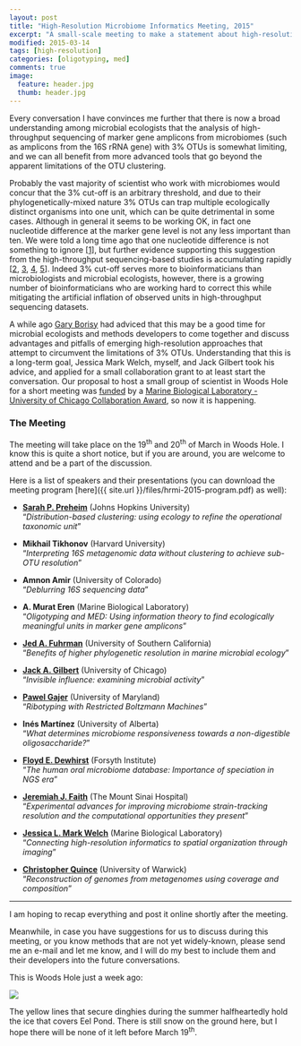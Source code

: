 ```yaml
---
layout: post
title: "High-Resolution Microbiome Informatics Meeting, 2015"
excerpt: "A small-scale meeting to make a statement about high-resolution."
modified: 2015-03-14 
tags: [high-resolution]
categories: [oligotyping, med]
comments: true
image:
  feature: header.jpg
  thumb: header.jpg
---
```


Every conversation I have convinces me further that there is now a broad understanding among microbial ecologists that the analysis of high-throughput sequencing of marker gene amplicons from microbiomes (such as amplicons from the 16S rRNA gene) with 3% OTUs is somewhat limiting, and we can all benefit from more advanced tools that go beyond the apparent limitations of the OTU clustering.

Probably the vast majority of scientist who work with microbiomes would concur that the 3% cut-off is an arbitrary threshold, and due to their phylogenetically-mixed nature 3% OTUs can trap multiple ecologically distinct organisms into one unit, which can be quite detrimental in some cases. Although in general it seems to be working OK, in fact one nucleotide difference at the marker gene level is not any less important than ten. We were told a long time ago that one nucleotide difference is not something to ignore [[1]](http://mmbr.asm.org/content/62/4/1353.full), but further evidence supporting this suggestion from the high-throughput sequencing-based studies is accumulating rapidly [[2](http://onlinelibrary.wiley.com/doi/10.1111/2041-210X.12114/full), [3](http://www.pnas.org/content/111/28/E2875.full), [4](http://www.nature.com/ismej/journal/v9/n1/full/ismej2014117a.html), [5](http://www.nature.com/ismej/journal/vaop/ncurrent/full/ismej2014195a.html)]. Indeed 3% cut-off serves more to bioinformaticians than microbiologists and microbial ecologists, however, there is a growing number of bioinformaticians who are working hard to correct this while mitigating the artificial inflation of observed units in high-throughput sequencing datasets.

A while ago [Gary Borisy](http://forsyth.org/person/scientist/gary-borisy) had adviced that this may be a good time for microbial ecologists and methods developers to come together and discuss advantages and pitfalls of emerging high-resolution approaches that attempt to circumvent the limitations of 3% OTUs. Understanding that this is a long-term goal, Jessica Mark Welch, myself, and Jack Gilbert took his advice, and applied for a small collaboration grant to at least start the conversation. Our proposal to host a small group of scientist in Woods Hole for a short meeting was [funded](http://www.mbl.edu/blog/first-recipients-of-mbl-uchicagoargonne-collaboration-award-announced/) by a [Marine Biological Laboratory - University of Chicago Collaboration Award](http://www.mbl.edu/research/mbl-uchicagoargonne-collaboration-awards/), so now it is happening.

### The Meeting

The meeting will take place on the 19<sup>th</sup> and 20<sup>th</sup> of March in Woods Hole. I know this is quite a short notice, but if you are around, you are welcome to attend and be a part of the discussion.

Here is a list of speakers and their presentations (you can download the meeting program [here]({{ site.url }}/files/hrmi-2015-program.pdf) as well):

* **[Sarah P. Preheim](http://engineering.jhu.edu/dogee/faculty/sarah-preheim/)** (Johns Hopkins University)<br />“*Distribution-based clustering: using ecology to refine the operational taxonomic unit*”
* **Mikhail Tikhonov** (Harvard University)<br />“*Interpreting 16S metagenomic data without clustering to achieve sub-OTU resolution*”* **Amnon Amir** (University of Colorado) <br />“*Deblurring 16S sequencing data*”* **A. Murat Eren** (Marine Biological Laboratory)<br />“*Oligotyping and MED: Using information theory to find ecologically meaningful units in marker gene amplicons*”

* **[Jed A. Fuhrman](http://dornsife.usc.edu/labs/fuhrmanlab)** (University of Southern California)<br /> “*Benefits of higher phylogenetic resolution in marine microbial ecology*”* **[Jack A. Gilbert](http://pondside.uchicago.edu/ecol-evol/people/gilbert.html)** (University of Chicago)<br /> “*Invisible influence: examining microbial activity*”* **[Pawel Gajer](http://medschool.umaryland.edu/facultyresearchprofile/viewprofile.aspx?id=20207)** (University of Maryland) <br />“*Ribotyping with Restricted Boltzmann Machines*”* **Inés Martínez** (University of Alberta)<br />“*What determines microbiome responsiveness towards a non-digestible oligosaccharide?*”* **[Floyd E. Dewhirst](http://forsyth.org/person/scientist/floyd-dewhirst)** (Forsyth Institute)<br />“*The human oral microbiome database: Importance of speciation in NGS era*”

* **[Jeremiah J. Faith](http://www.mountsinai.org/profiles/jeremiah-faith)** (The Mount Sinai Hospital)<br />“*Experimental advances for improving microbiome strain-tracking resolution and the computational opportunities they present*”* **[Jessica L. Mark Welch](http://www.mbl.edu/jbpc/staff/markwelchj/)** (Marine Biological Laboratory)<br />“*Connecting high-resolution informatics to spatial organization through imaging*”* **[Christopher Quince](http://search.warwick.ac.uk/profile?id=MTM3NTAzOGYxODJlYmU%3D)** (University of Warwick)<br />“*Reconstruction of genomes from metagenomes using coverage and composition*”


---

I am hoping to recap everything and post it online shortly after the meeting.

Meanwhile, in case you have suggestions for us to discuss during this meeting, or you know methods that are not yet widely-known, please send me an e-mail and let me know, and I will do my best to include them and their developers into the future conversations.

This is Woods Hole just a week ago:

<a href="{{ site.url }}/images/eel-pond-5.jpg"><img src="{{ site.url }}/images/eel-pond-5.jpg"></a>

The yellow lines that secure dinghies during the summer halfheartedly hold the ice that covers Eel Pond. There is still snow on the ground here, but I hope there will be none of it left before March 19<sup>th</sup>.